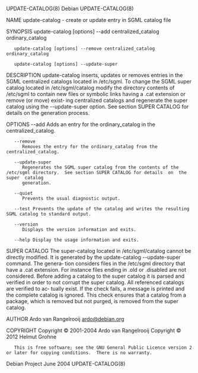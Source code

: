 UPDATE-CATALOG(8)							    Debian							     UPDATE-CATALOG(8)

NAME
       update-catalog - create or update entry in SGML catalog file

SYNOPSIS
       update-catalog [options] --add centralized_catalog ordinary_catalog

       update-catalog [options] --remove centralized_catalog ordinary_catalog

       update-catalog [options] --update-super

DESCRIPTION
       update-catalog  inserts, updates or removes entries in the SGML centralized catalogs located in /etc/sgml.  To change the SGML super catalog located in
       /etc/sgml/catalog modify the directory contents of /etc/sgml to contain new files or symbolic links having a .cat extension or remove (or move)	exist‐
       ing  centralized	 catalogs  and	regenerate the super catalog using the --update-super option.  See section SUPER CATALOG for details on the generation
       process.

OPTIONS
       --add  Adds an entry for the ordinary_catalog in the centralized_catalog.

       --remove
	      Removes the entry for the ordinary_catalog from the centralized_catalog.

       --update-super
	      Regenerates the SGML super catalog from the contents of the /etc/sgml directory.	See section SUPER CATALOG for details  on  the	super  catalog
	      generation.

       --quiet
	      Prevents the usual diagnostic output.

       --test Prevents the update of the catalog and writes the resulting SGML catalog to standard output.

       --version
	      Displays the version information and exits.

       --help Display the usage information and exits.

SUPER CATALOG
       The super-catalog located in /etc/sgml/catalog cannot be directly modified.  It is generated by the update-catalog --update-super command.  The genera‐
       tion considers files in the /etc/sgml directory that have a .cat extension.  For instance files ending in .old or .disabled are not considered.	Before
       adding a catalog to the super catalog it is parsed and verified in order to not corrupt the super catalog.  All referenced catalogs are verified to ac‐
       tually  exist.	If the check fails, a message is printed and the complete catalog is ignored.  This check ensures that a catalog from a package, which
       is removed but not purged, is removed from the super catalog.

AUTHOR
       Ardo van Rangelrooij <ardo@debian.org>

COPYRIGHT
       Copyright © 2001-2004 Ardo van Rangelrooij Copyright © 2012 Helmut Grohne

       This is free software; see the GNU General Public Licence version 2 or later for copying conditions.  There is no warranty.

Debian Project								   June 2004							     UPDATE-CATALOG(8)
